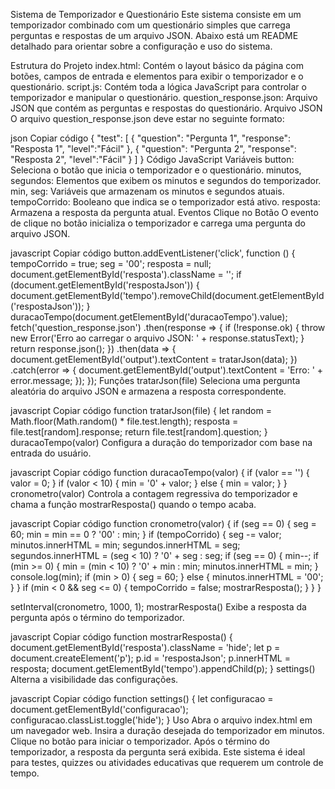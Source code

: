 Sistema de Temporizador e Questionário
Este sistema consiste em um temporizador combinado com um questionário simples que carrega perguntas e respostas de um arquivo JSON. Abaixo está um README detalhado para orientar sobre a configuração e uso do sistema.

Estrutura do Projeto
index.html: Contém o layout básico da página com botões, campos de entrada e elementos para exibir o temporizador e o questionário.
script.js: Contém toda a lógica JavaScript para controlar o temporizador e manipular o questionário.
question_response.json: Arquivo JSON que contém as perguntas e respostas do questionário.
Arquivo JSON
O arquivo question_response.json deve estar no seguinte formato:

json
Copiar código
{
  "test": [
    {
      "question": "Pergunta 1",
      "response": "Resposta 1",
      "level":"Fácil"
    },
    {
      "question": "Pergunta 2",
      "response": "Resposta 2",
       "level":"Fácil"
    }
  ]
}
Código JavaScript
Variáveis
button: Seleciona o botão que inicia o temporizador e o questionário.
minutos, segundos: Elementos que exibem os minutos e segundos do temporizador.
min, seg: Variáveis que armazenam os minutos e segundos atuais.
tempoCorrido: Booleano que indica se o temporizador está ativo.
resposta: Armazena a resposta da pergunta atual.
Eventos
Clique no Botão
O evento de clique no botão inicializa o temporizador e carrega uma pergunta do arquivo JSON.

javascript
Copiar código
button.addEventListener('click', function () {
  tempoCorrido = true;
  seg = '00';
  resposta = null;
  document.getElementById('resposta').className = '';
  if (document.getElementById('respostaJson')) {
    document.getElementById('tempo').removeChild(document.getElementById('respostaJson'));
  }
  duracaoTempo(document.getElementById('duracaoTempo').value);
  fetch('question_response.json')
    .then(response => {
      if (!response.ok) {
        throw new Error('Erro ao carregar o arquivo JSON: ' + response.statusText);
      }
      return response.json();
    })
    .then(data => {
      document.getElementById('output').textContent = tratarJson(data);
    })
    .catch(error => {
      document.getElementById('output').textContent = 'Erro: ' + error.message;
    });
});
Funções
tratarJson(file)
Seleciona uma pergunta aleatória do arquivo JSON e armazena a resposta correspondente.

javascript
Copiar código
function tratarJson(file) {
  let random = Math.floor(Math.random() * file.test.length);
  resposta = file.test[random].response;
  return file.test[random].question;
}
duracaoTempo(valor)
Configura a duração do temporizador com base na entrada do usuário.

javascript
Copiar código
function duracaoTempo(valor) {
  if (valor == '') {
    valor = 0;
  }
  if (valor < 10) {
    min = '0' + valor;
  } else {
    min = valor;
  }
}
cronometro(valor)
Controla a contagem regressiva do temporizador e chama a função mostrarResposta() quando o tempo acaba.

javascript
Copiar código
function cronometro(valor) {
  if (seg == 0) {
    seg = 60;
    min = min == 0 ? '00' : min;
  }
  if (tempoCorrido) {
    seg -= valor;
    minutos.innerHTML = min;
    segundos.innerHTML = seg;
    segundos.innerHTML = (seg < 10) ? '0' + seg : seg;
    if (seg == 0) {
      min--;
      if (min >= 0) {
        min = (min < 10) ? '0' + min : min;
        minutos.innerHTML = min;
      }
      console.log(min);
      if (min > 0) {
        seg = 60;
      } else {
        minutos.innerHTML = '00';
      }
    }
    if (min < 0 && seg <= 0) {
      tempoCorrido = false;
      mostrarResposta();
    }
  }
}

setInterval(cronometro, 1000, 1);
mostrarResposta()
Exibe a resposta da pergunta após o término do temporizador.

javascript
Copiar código
function mostrarResposta() {
  document.getElementById('resposta').className = 'hide';
  let p = document.createElement('p');
  p.id = 'respostaJson';
  p.innerHTML = resposta;
  document.getElementById('tempo').appendChild(p);
}
settings()
Alterna a visibilidade das configurações.

javascript
Copiar código
function settings() {
  let configuracao = document.getElementById('configuracao');
  configuracao.classList.toggle('hide');
}
Uso
Abra o arquivo index.html em um navegador web.
Insira a duração desejada do temporizador em minutos.
Clique no botão para iniciar o temporizador.
Após o término do temporizador, a resposta da pergunta será exibida.
Este sistema é ideal para testes, quizzes ou atividades educativas que requerem um controle de tempo.
